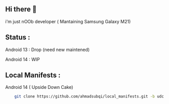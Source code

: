 Hi there 👋
---------
i'm just nOOb developer ( Mantaining Samsung Galaxy M21)

Status :
--------
Android 13 : Drop (need new maintened)

Android 14 : WIP

Local Manifests :
------------
Android 14 ( Upside Down Cake)
```bash
    git clone https://github.com/ahmadsubqi/local_manifests.git -b udc .repo/local_manifests

